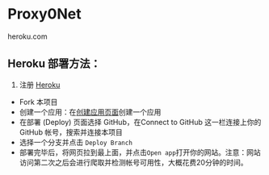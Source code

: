 # Proxy0Net
heroku.com
## Heroku 部署方法：
1. 注册 [Heroku](https://heroku.com) 
- Fork 本项目
- 创建一个应用：在[创建应用页面](https://dashboard.heroku.com/new-app)创建一个应用
- 在部署 (Deploy) 页面选择 GitHub，在Connect to GitHub 这一栏连接上你的 GitHub 帐号，搜索并连接本项目
- 选择一个分支并点击 `Deploy Branch`
- 部署完毕后，将网页拉到最上面，并点击`Open app`打开你的网站。注意：网站访问第二次之后会进行爬取并检测帐号可用性，大概花费20分钟的时间。
